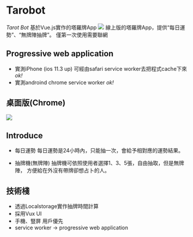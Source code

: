 # Tarobot

_Tarot Bot_ 
基於Vue.js實作的塔羅牌App
![](https://media.giphy.com/media/5t3S5NGsvuViRfcp8R/giphy.gif)
線上版的塔羅牌App，提供“每日運勢”、“無牌陣抽牌”。
僅第一次使用需要聯網

## Progressive web application 

- 實測iPhone (ios 11.3 up) 可經由safari service worker去把程式cache下來  _ok!_
- 實測androind chrome service worker  _ok!_

## 桌面版(Chrome)

![](https://media.giphy.com/media/l2viTEfgVUPjqNA20b/giphy.gif)

## Introduce

- 每日運勢
每日運勢是24小時內，只能抽一次，會給予相對應的運勢結果。

- 抽牌機(無牌陣)
抽牌機可依照使用者選擇1、3、5張，自由抽取，但是無牌陣，
方便給在外沒有帶牌卻想占卜的人。

## 技術棧
- 透過Localstorage實作抽牌時間計算
- 採用Vux UI 
- 手機、豎屏 用戶優先
- service worker -> progressive web application
